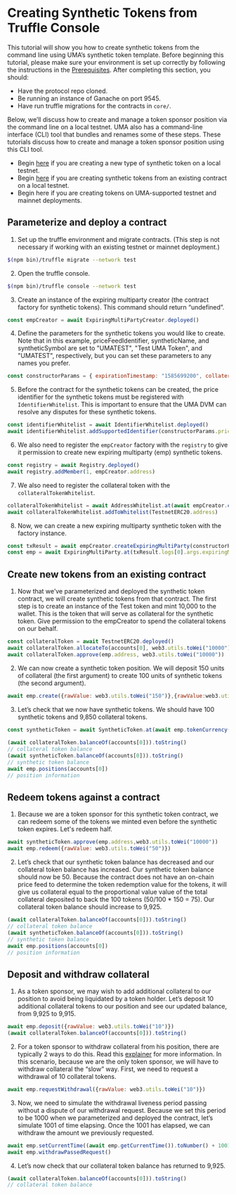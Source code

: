 # Creating Synthetic Tokens from Truffle Console

This tutorial will show you how to create synthetic tokens from the command line using UMA’s synthetic token template. Before beginning this tutorial, please make sure your environment is set up correctly by following the instructions in the [Prerequisites](prerequisites.md). After completing this section, you should: 
* Have the protocol repo cloned.
* Be running an instance of Ganache on port 9545.
* Have run truffle migrations for the contracts in `core/`.

Below, we’ll discuss how to create and manage a token sponsor position via the command line on a local testnet. 
UMA also has a command-line interface (CLI) tool that bundles and renames some of these steps. 
These tutorials discuss how to create and manage a token sponsor position using this CLI tool. 
<!-- TODO: links to separate page -->

* Begin [here](#parameterize-and-deploy-a-contract) if you are creating a new type of synthetic token on a local testnet.
* Begin [here](#create-new-tokens-from-an-existing-contract) if you are creating synthetic tokens from an existing contract on a local testnet.
* Begin here if you are creating tokens on UMA-supported testnet and mainnet deployments. <!-- TODO: links to separate page -->
 
## Parameterize and deploy a contract
 
1. Set up the truffle environment and migrate contracts. 
(This step is not necessary if working with an existing testnet or mainnet deployment.)
```bash
$(npm bin)/truffle migrate --network test
```
 
2. Open the truffle console.
```bash
$(npm bin)/truffle console --network test
```
 
3. Create an instance of the expiring multiparty creator (the contract factory for synthetic tokens). 
This command should return “undefined”. 
```js
const empCreator = await ExpiringMultiPartyCreator.deployed()
```
 
4. Define the parameters for the synthetic tokens you would like to create. Note that in this example, priceFeedIdentifier, syntheticName, and syntheticSymbol are set to "UMATEST", "Test UMA Token", and "UMATEST", respectively, but you can set these parameters to any names you prefer.
```js
const constructorParams = { expirationTimestamp: "1585699200", collateralAddress: TestnetERC20.address, priceFeedIdentifier: web3.utils.utf8ToHex("UMATEST"), syntheticName: "Test UMA Token", syntheticSymbol: "UMATEST", collateralRequirement: { rawValue: web3.utils.toWei("1.5") }, disputeBondPct: { rawValue: web3.utils.toWei("0.1") }, sponsorDisputeRewardPct: { rawValue: web3.utils.toWei("0.1") }, disputerDisputeRewardPct: { rawValue: web3.utils.toWei("0.1") } }
```
 
5. Before the contract for the synthetic tokens can be created, the price identifier for the synthetic tokens must be registered with `IdentifierWhitelist`. 
This is important to ensure that the UMA DVM can resolve any disputes for these synthetic tokens. 
```js
const identifierWhitelist = await IdentifierWhitelist.deployed()
await identifierWhitelist.addSupportedIdentifier(constructorParams.priceFeedIdentifier)
```
 
6. We also need to register the `empCreator` factory with the `registry` to give it permission to create new expiring multiparty (emp) synthetic tokens.
```js
const registry = await Registry.deployed()
await registry.addMember(1, empCreator.address)
```
 
7. We also need to register the collateral token with the `collateralTokenWhitelist`. 
```js
collateralTokenWhitelist = await AddressWhitelist.at(await empCreator.collateralTokenWhitelist())
await collateralTokenWhitelist.addToWhitelist(TestnetERC20.address)
```

8. Now, we can create a new expiring multiparty synthetic token with the factory instance.
```js
const txResult = await empCreator.createExpiringMultiParty(constructorParams)
const emp = await ExpiringMultiParty.at(txResult.logs[0].args.expiringMultiPartyAddress)
```
 
## Create new tokens from an existing contract
 
1. Now that we’ve parameterized and deployed the synthetic token contract, we will create synthetic tokens from that contract. 
The first step is to create an instance of the Test token and mint 10,000 to the wallet. 
This is the token that will serve as collateral for the synthetic token. 
Give permission to the empCreator to spend the collateral tokens on our behalf. 
```js
const collateralToken = await TestnetERC20.deployed()
await collateralToken.allocateTo(accounts[0], web3.utils.toWei("10000"))
await collateralToken.approve(emp.address, web3.utils.toWei("10000"))
```
 
2. We can now create a synthetic token position. We will deposit 150 units of collateral (the first argument) to create 100 units of synthetic tokens (the second argument).
```js
await emp.create({rawValue: web3.utils.toWei("150")},{rawValue:web3.utils.toWei("100")})
```
 
3. Let’s check that we now have synthetic tokens. We should have 100 synthetic tokens and 9,850 collateral tokens. 
```js
const syntheticToken = await SyntheticToken.at(await emp.tokenCurrency())
 
(await collateralToken.balanceOf(accounts[0])).toString()
// collateral token balance
(await syntheticToken.balanceOf(accounts[0])).toString()
// synthetic token balance
await emp.positions(accounts[0])
// position information
```
 
## Redeem tokens against a contract
 
1. Because we are a token sponsor for this synthetic token contract, we can redeem some of the tokens we minted even before the synthetic token expires. Let's redeem half.
```js
await syntheticToken.approve(emp.address,web3.utils.toWei("10000"))
await emp.redeem({rawValue: web3.utils.toWei("50")})
```
 
2. Let’s check that our synthetic token balance has decreased and our collateral token balance has increased. 
Our synthetic token balance should now be 50. 
Because the contract does not have an on-chain price feed to determine the token redemption value for the tokens, it will give us collateral equal to the proportional value value of the total collateral deposited to back the 100 tokens (50/100 * 150 = 75). 
Our collateral token balance should increase to 9,925. 
```js
(await collateralToken.balanceOf(accounts[0])).toString()
// collateral token balance
(await syntheticToken.balanceOf(accounts[0])).toString()
// synthetic token balance
await emp.positions(accounts[0])
// position information
```
 
## Deposit and withdraw collateral
 
1. As a token sponsor, we may wish to add additional collateral to our position to avoid being liquidated by a token holder. 
Let’s deposit 10 additional collateral tokens to our position and see our updated balance, from 9,925 to 9,915. 
```js
await emp.deposit({rawValue: web3.utils.toWei("10")})
(await collateralToken.balanceOf(accounts[0])).toString()
```
 
2. For a token sponsor to withdraw collateral from his position, there are typically 2 ways to do this. 
Read this [explainer](../explainers/synthetic_tokens.md) for more information. 
In this scenario, because we are the only token sponsor, we will have to withdraw collateral the “slow” way. First, we need to request a withdrawal of 10 collateral tokens.
```js
await emp.requestWithdrawal({rawValue: web3.utils.toWei("10")})
```
 
3. Now, we need to simulate the withdrawal liveness period passing without a dispute of our withdrawal request. 
Because we set this period to be 1000 when we parameterized and deployed the contract, let’s simulate 1001 of time elapsing. 
Once the 1001 has elapsed, we can withdraw the amount we previously requested. 
```js
await emp.setCurrentTime((await emp.getCurrentTime()).toNumber() + 1001)
await emp.withdrawPassedRequest()
```
 
4. Let’s now check that our collateral token balance has returned to 9,925. 
```js
(await collateralToken.balanceOf(accounts[0])).toString()
// collateral token balance
```
<!-- 

--END OF TUTORIAL--
Notes: We might prefer to show people how to settle a contract after expiration using a CLI tool so they can change between token sponsor, token holder, and DVM voter personas more easily. 

This is particularly relevant for settling a token after the expiration time, when as a token sponsor they might settle, as a voter they might decide on the final token redemption value, and as token holder they might redeem. 
-->
